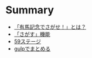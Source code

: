 # Summary

- [「有馬記念でさがせ！」とは？](arima.md)
- [「さがす」機能](search-stage.md)
- [59ステージ](59stage.md)
- [gulpでまとめる](gulp.md)


